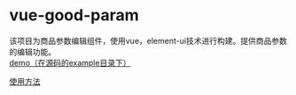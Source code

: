 # vue-good-param
该项目为商品参数编辑组件，使用vue，element-ui技术进行构建。提供商品参数的编辑功能。<br>
[demo（在源码的example目录下）](https://trubasa.github.io/vue-good-param/example/index.html)


[使用方法](https://github.com/Trubasa/doc)


